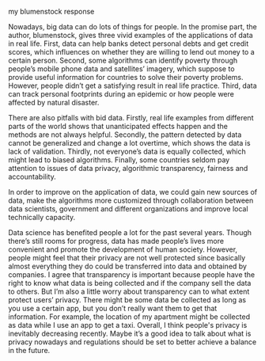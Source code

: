 my blumenstock response

Nowadays, big data can do lots of things for people. In the promise part, the author, blumenstock, gives three vivid examples of the applications of data in real life. First, data can help banks detect personal debts and get credit scores, which influences on whether they are willing to lend out money to a certain person. Second, some algorithms can identify poverty through people’s mobile phone data and satellites’ imagery, which suppose to provide useful information for countries to solve their poverty problems. However, people didn’t get a satisfying result in real life practice. Third, data can track personal footprints during an epidemic or how people were affected by natural disaster.

There are also pitfalls with bid data. Firstly, real life examples from different parts of the world shows that unanticipated effects happen and the methods are not always helpful. Secondly, the pattern detected by data cannot be generalized and change a lot overtime, which shows the data is lack of validation. Thirdly, not everyone’s data is equally collected, which might lead to biased algorithms. Finally, some countries seldom pay attention to issues of data privacy, algorithmic transparency, fairness and accountability. 

In order to improve on the application of data, we could gain new sources of data, make the algorithms more customized through collaboration between data scientists, government and different organizations and improve local technically capacity.

Data science has benefited people a lot for the past several years. Though there’s still rooms for progress, data has made people’s lives more convenient and promote the development of human society. However, people might feel that their privacy are not well protected since basically almost everything they do could be transferred into data and obtained by companies. I agree that transparency is important because people have the right to know what data is being collected and if the company sell the data to others. But I’m also a little worry about transparency can to what extent protect users’ privacy. There might be some data be collected as long as you use a certain app, but you don’t really want them to get that information. For example, the location of my apartment might be collected as data while I use an app to get a taxi. Overall, I think people's privacy is inevitably decreasing recently. Maybe it’s a good idea to talk about what is privacy nowadays and regulations should be set to better achieve a balance in the future.
